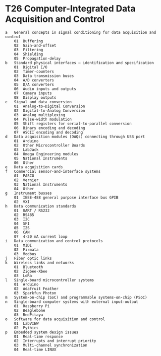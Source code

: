 # T26 Computer-Integrated Data Acquisition and Control
    a	General concepts in signal conditioning for data acquisition and control
        01	Buffering
        02	Gain-and-offset
        03	Filtering
        04	Shielding
        05	Propagation-delay
    b	Standard physical interfaces – identification and specification
        01	Digital I/O
        02	Timer-counters
        03	Data transmission buses
        04	A/D converters
        05	D/A converters
        06	Audio inputs and outputs
        07	Camera inputs
        08	Display outputs
    c	Signal and data conversion
        01	Analog-to-Digital Conversion
        02	Digital-to-Analog Conversion
        03	Analog multiplexing
        04	Pulse-width modulation
        05	Shift registers for serial-to-parallel conversion
        06	Binary encoding and decoding
        07	ASCII encoding and decoding
    d	Data acquisition modules (DAQs) connecting through USB port
        01	Arduino
        02	Other Microcontroller Boards
        03	LabJack
        04	Omega Engineering modules
        05	National Instruments
        06	Other
    e	Data acquisition cards
    f	Commercial sensor-and-interface systems
        01	PASCO
        02	Vernier
        03	National Instruments
        04	Other
    g	Instrument busses
        01	IEEE-488 general purpose interface bus GPIB
        02	VXI
    h	Data communication standards
        01	UART / RS232
        02	RS485
        03	I2C
        04	SPI
        05  I2S
        06	CAN
        07	4-20 mA current loop
    i	Data communication and control protocols
        01	MIDI
        02	Firmata
        03	Modbus
    j	Fiber optic links
    k	Wireless links and networks
        01	Bluetooth
        02	Zigbee-Xbee
        03	LoRa
    l	Single-board microcontroller systems
        01	Arduino
        02	Adafruit Feather
        03	Sparkfun Photon
    m	System-on-chip (SoC) and programmable systems-on-chip (PSoC)
    n	Single-board computer systems with external input-output
        01	Raspberry Pi
        02	Beaglebone
        03	RedPitaya
    o	Software for data acquisition and control
        01	LabVIEW
        02	Pythics
    p	Embedded system design issues
        01	Real-time response
        02	Interrupts and interrupt priority
        03	Multi-channel synchronization
        04	Real-time LINUX
